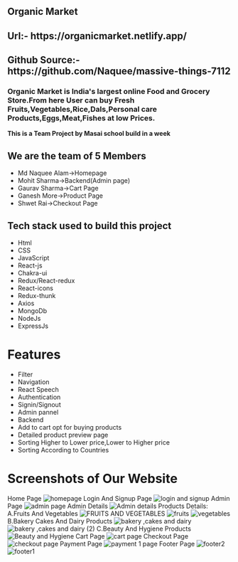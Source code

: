 ## Organic Market

<h2>Url:- https://organicmarket.netlify.app/</h2>

<h2>Github Source:- https://github.com/Naquee/massive-things-7112 </h2>

<h3>Organic Market is India's largest online Food and Grocery Store.From here User can buy Fresh Fruits,Vegetables,Rice,Dals,Personal care Products,Eggs,Meat,Fishes at low Prices.</h3>

<b>This is a Team Project by Masai school build in a week</b>
<h2>We are the team of 5 Members</h2>
    <ul>
        <li>Md Naquee Alam->Homepage</li>
        <li>Mohit Sharma->Backend(Admin page)</li>
        <li>Gaurav Sharma->Cart Page</li>
        <li>Ganesh More->Product Page</li>
        <li>Shwet Rai->Checkout Page</li>
    </ul>
<h2>Tech stack used to build this project</h2>
    <ul>
        <li>Html</li>
        <li>CSS</li>
        <li>JavaScript</li>
        <li>React-js</li>
        <li>Chakra-ui</li>
        <li>Redux/React-redux</li>
        <li>React-icons</li>
        <li>Redux-thunk</li>
        <li>Axios</li>
        <li>MongoDb</li>
        <li>NodeJs</li>
        <li>ExpressJs</li>
    </ul>
    

# Features 

* Filter
* Navigation
* React Speech
* Authentication
* Signin/Signout
* Admin pannel
* Backend
* Add to cart opt for buying products
* Detailed product preview page
* Sorting Higher to Lower price,Lower to Higher price
* Sorting According to Countries 

# Screenshots of Our Website
Home Page 
![homepage](https://user-images.githubusercontent.com/101391967/209113877-8e05f59a-bf65-4d05-b10e-d40389764f03.png)
Login And Signup Page
![login and signup](https://user-images.githubusercontent.com/101391967/209113957-5945a451-81e2-480b-89f6-312612c67975.png)
Admin Page
![admin page](https://user-images.githubusercontent.com/101391967/209114046-871a0a1c-5131-467d-a4c7-6e12cf85f39b.png)
Admin Details
![Admin details](https://user-images.githubusercontent.com/101391967/209114072-51debd95-fba2-4b43-aadd-86b8deb613c0.png)
Products Details:
A.Fruits And Vegetables
![FRUITS AND VEGETABLES](https://user-images.githubusercontent.com/101391967/209114129-8bd5f110-ba09-491e-90b5-e0f80dc156ab.png)
![fruits](https://user-images.githubusercontent.com/101391967/209114163-2c5e643b-6022-45dd-95fe-c076501f011c.png)
![vegetables](https://user-images.githubusercontent.com/101391967/209114216-e46abc91-a217-476e-a8a1-7d6dcb0a1339.png)
B.Bakery Cakes And Dairy Products
![bakery ,cakes and dairy](https://user-images.githubusercontent.com/101391967/209114306-7fc2478f-a20e-4b61-b1fe-0f1ed41f348b.png)
![bakery ,cakes and dairy (2)](https://user-images.githubusercontent.com/101391967/209114377-ce63be5f-7061-4b66-806d-6f3916f20f29.png)
C.Beauty And Hygiene Products
![Beauty and Hygiene](https://user-images.githubusercontent.com/101391967/209114426-c053daba-8b35-4763-8288-5bb2224a1a36.png)
Cart Page
![cart page](https://user-images.githubusercontent.com/101391967/209114491-9a7739bc-9cd2-43e1-9e64-d3fe1d9d8c24.png)
Checkout Page
![checkout page](https://user-images.githubusercontent.com/101391967/209114613-0c34479d-b33e-4058-adef-3631da3c61bc.png)
Payment Page
![payment 1 page](https://user-images.githubusercontent.com/101391967/209114648-d5dc9d94-bbf1-4a61-8bb7-6b3cad2c65a2.png)
Footer Page
![footer2](https://user-images.githubusercontent.com/101391967/209115371-6114af28-05fd-4d8e-b794-152797e9907b.png)
![footer1](https://user-images.githubusercontent.com/101391967/209115417-f2f0f25f-d500-4002-9c3f-dca10e4289ab.png)
